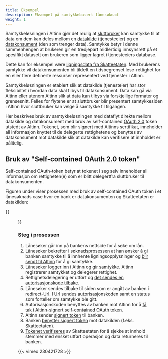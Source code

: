 ```yaml
---
title: Eksempel
description: Eksempel på samtykkebasert lånesøknad
weight: 1
---
```


Samtykkeløsningen i Altinn gjør det mulig at [sluttbruker](sluttbruker) kan samtykke til at data om dem kan deles mellom
en [datakilde](datakilde) (tjenesteeier) og en [datakonsument](datakonsument) (den som trenger data).
Samtykke betyr i denne sammenhengen at brukeren gir en tredjepart midlertidig innsynsrett på et spesifikt datasett
om brukeren som ligger lagret i tjenesteeiers database.

Dette kan for eksempel være
[ligningsdata fra Skatteetaten](http://www.skatteetaten.no/no/Om-skatteetaten/Presse/Nyhetsrommet/Pressemeldinger/pressemeldinger-2017/enklere-a-soke-boliglan/).
Med brukerens samtykke vil datakonsumenten bli tildelt en tidsbegrenset lese-rettighet for en eller flere
definerte ressurser representert ved tjenester i Altinn.

Samtykkeløsningen er etablert slik at datakilde (tjenesteier) har stor fleksibiltet i hvordan data skal tilbys til datakonsument.
Data kan gå via Altinn eller utenom Altinn slik at data kan tilbys via forskjellige formater og grensesnitt.
Felles for flytene er at sluttbruker blir presentert samtykkesiden i Altinn hvor sluttbruker kan velge å samtykke til tilgangen.

Her beskrives bruk av samtykkeløsningen med dataflyt direkte mellom datakilde og datakonsument med bruk av
self-contained [OAuth 2.0](https://oauth.net/2/) token utstedt av Altinn.
Tokenet, som blir signert med Altinns sertifikat, inneholder all informasjon knyttet til de delegerte rettighetene og
benyttes av datakonsument mot datakilde slik at datakilde kan verifisere  at innholdet er pålitelig.


## Bruk av "Self-contained OAuth 2.0 token"
Self-contained OAuth-token betyr at tokenet i seg selv inneholder all informasjon om rettigheten(e)
som er blitt delegertfra sluttbruker til datakonsumenten.

Figuren under viser prosessen med bruk av self-contained OAuth token i et lånesøknads case hvor en bank er datakonsumenten og Skatteetaten er datakilden:  

{{<figure src="prosess.png" title="Prosess" >}}

### Steg i prosessen

 1. Lånesøker går inn på bankens nettside for å søke om lån.
 2. Lånesøker bekrefter i søknadsprosessen at han ønsker å gi banken samtykke til å innhente ligningsopplysninger og [blir sendt til Altinn](datakonsument/be-om-samtykke/) for å gi samtykke.
 3. Lånesøker [logger inn](sluttbruker/innlogging/) i Altinn og [gir samtykke](sluttbruker/samtykkesiden). Altinn registrerer samtykket og delegerer rettighet.
 4. Rettighetsdelegering er utført og [det sendes en autorisasjonskode tilbake](datakonsument/be-om-samtykke/#autorisasjonskode).
 5. Lånesøker sendes tilbake til siden som er angitt av banken i redirect-Url. I Url sendes autorisasjonskoden samt en status som forteller om samtykke ble gitt.
 6. Autorisasjonskoden benyttes av banken mot Altinn for å [få tak i Altinn-signert self-contained OAuth token](datakonsument/hente-token/).
 7. Altinn sender [signert token](datakilde/bruk-av-token/#bruk-av-self-contained-oauth-token) til banken.
 8. Banken [benytter signert token](datakonsument/hente-token/#hente-data-fra-datakilden-ved-hjelp-av-altinn-signert-token) mot datakilden (f.eks. Skatteetaten).
 9. [Tokenet verifiseres](datakilde/bruk-av-token/#verifisere-jwt-token-signatur) av Skatteetaten for å sjekke at innhold stemmer med ønsket utført operasjon og data returneres til banken.


{{< vimeo 230421728 >}}
